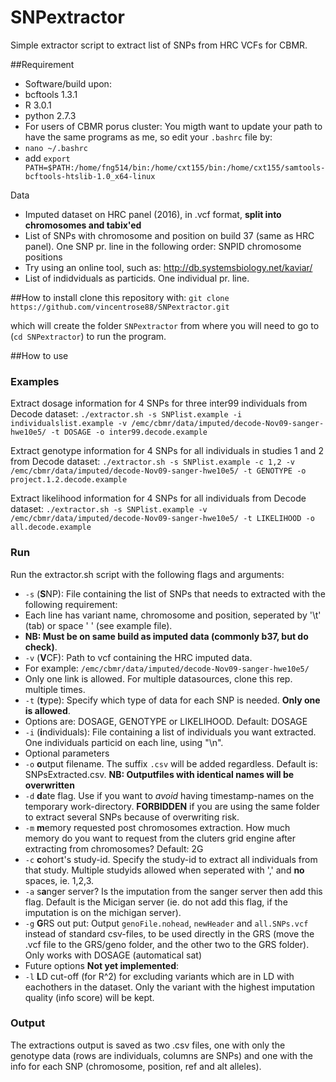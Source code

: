 # SNPextractor
Simple extractor script to extract list of SNPs from HRC VCFs for CBMR.

##Requirement
 * Software/build upon: 
  * bcftools 1.3.1
  * R 3.0.1
  * python 2.7.3
 * For users of CBMR porus cluster: You migth want to update your path to have the same programs as me, so edit your `.bashrc` file by:
  * `nano ~/.bashrc`
  * add `export PATH=$PATH:/home/fng514/bin:/home/cxt155/bin:/home/cxt155/samtools-bcftools-htslib-1.0_x64-linux`


Data
 * Imputed dataset on HRC panel (2016), in .vcf format, **split into chromosomes and tabix'ed**
 * List of SNPs with chromosome and position on build 37 (same as HRC panel). One SNP pr. line in the following order: SNPID chromosome positions
  * Try using an online tool, such as: http://db.systemsbiology.net/kaviar/
 * List of indidviduals as particids. One individual pr. line.

##How to install
clone this repository with:
`git clone https://github.com/vincentrose88/SNPextractor.git`

which will create the folder `SNPextractor` from where you will need to go to (`cd SNPextractor`) to run the program.

##How to use
### Examples
Extract dosage information for 4 SNPs for three inter99 individuals from Decode dataset:
`./extractor.sh -s SNPlist.example -i individualslist.example -v /emc/cbmr/data/imputed/decode-Nov09-sanger-hwe10e5/ -t DOSAGE -o inter99.decode.example`

Extract genotype information for 4 SNPs for all individuals in studies 1 and 2 from Decode dataset:
`./extractor.sh -s SNPlist.example -c 1,2 -v /emc/cbmr/data/imputed/decode-Nov09-sanger-hwe10e5/ -t GENOTYPE -o project.1.2.decode.example`

Extract likelihood information for 4 SNPs for all individuals from Decode dataset:
`./extractor.sh -s SNPlist.example -v /emc/cbmr/data/imputed/decode-Nov09-sanger-hwe10e5/ -t LIKELIHOOD -o all.decode.example`


### Run
Run the extractor.sh script with the following flags and arguments:
 * `-s` (**S**NP): File containing the list of SNPs that needs to extracted with the following requirement:
  * Each line has variant name, chromosome and position, seperated by '\t' (tab) or space ' ' (see example file). 
  * **NB: Must be on same build as imputed data (commonly b37, but do check)**. 
 * `-v` (**V**CF): Path to vcf containing the HRC imputed data. 
  * For example: `/emc/cbmr/data/imputed/decode-Nov09-sanger-hwe10e5/`
  * Only one link is allowed. For multiple datasources, clone this rep. multiple times. 
 * `-t` (**t**ype): Specify which type of data for each SNP is needed. **Only one is allowed**. 
  * Options are: DOSAGE, GENOTYPE or LIKELIHOOD. Default: DOSAGE
  * `-i` (**i**ndividuals): File containing a list of individuals you want extracted. One individuals particid on each line, using "\n".
 * Optional parameters
  * `-o` **o**utput filename. The suffix `.csv` will be added regardless. Default is: SNPsExtracted.csv. **NB: Outputfiles with identical names will be overwritten**
  * `-d` **d**ate flag. Use if you want to *avoid* having timestamp-names on the temporary work-directory. **FORBIDDEN** if you are using the same folder to extract several SNPs because of overwriting risk.
  * `-m` **m**emory requested post chromosomes extraction. How much memory do you want to request from the cluters grid engine after extracting from chromosomes? Default: 2G
  * `-c` **c**ohort's study-id. Specify the study-id to extract all individuals from that study. Multiple studyids allowed when seperated with ',' and **no** spaces, ie. 1,2,3.
  * `-a` s**a**nger server? Is the imputation from the sanger server then add this flag. Default is the Micigan server (ie. do not add this flag, if the imputation is on the michigan server).
  * `-g` **G**RS out put: Output `genoFile.nohead`, `newHeader` and `all.SNPs.vcf` instead of standard csv-files, to be used directly in the GRS (move the .vcf file to the GRS/geno folder, and the other two to the GRS folder). Only works with DOSAGE (automatical sat)
 * Future options **Not yet implemented**:
  * `-l` **L**D cut-off (for R^2) for excluding variants which are in LD with eachothers in the dataset. Only the variant with the highest imputation quality (info score) will be kept.


### Output
The extractions output is saved as two .csv files, one with only the genotype data (rows are individuals, columns are SNPs) and one with the info for each SNP (chromosome, position, ref and alt alleles).
 
